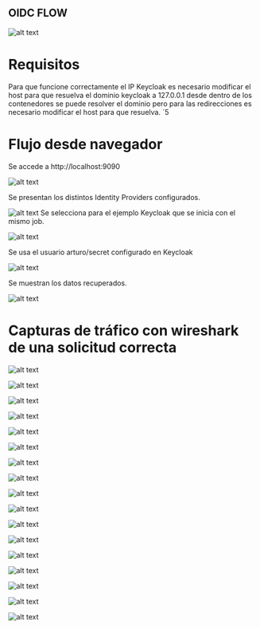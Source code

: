 ## OIDC FLOW


 ![alt text](./doc/oidcFlow.png "")

 # Requisitos
 Para que funcione correctamente el IP Keycloak es necesario modificar el host para que resuelva el dominio keycloak a 127.0.0.1
 desde dentro de los contenedores se puede resolver el dominio pero para las redirecciones es necesario modificar el host para que resuelva.
 ´5
 # Flujo desde navegador
 Se accede a http://localhost:9090
 
 ![alt text](./doc/ClientFlow01.png "ClientFlow-01")
 
 Se presentan los distintos Identity Providers configurados.
 
 ![alt text](./doc/ClientFlow02.png "ClientFlow-02")
 Se selecciona para el ejemplo Keycloak que se inicia con el mismo job.
 
 ![alt text](./doc/ClientFlow03.png "ClientFlow-03")
 
 Se usa el usuario arturo/secret configurado en Keycloak
 
 ![alt text](./doc/ClientFlow04.png "ClientFlow-04")
 
 Se muestran los datos recuperados.
  
 ![alt text](./doc/ClientFlow05.png "ClientFlow-05")
 
 # Capturas de tráfico con wireshark de una solicitud correcta
 
![alt text](./doc/wireFlow01.png "flow")

![alt text](./doc/wireFlow02.png "flow")

![alt text](./doc/wireFlow03.png "flow")

![alt text](./doc/wireFlow04.png "flow")

![alt text](./doc/wireFlow05.png "flow")

![alt text](./doc/wireFlow06.png "flow")

![alt text](./doc/wireFlow07.png "flow")

![alt text](./doc/wireFlow08.png "flow")

![alt text](./doc/wireFlow09.png "flow")

![alt text](./doc/wireFlow10.png "flow")

![alt text](./doc/wireFlow11.png "flow")

![alt text](./doc/wireFlow12.png "flow")

![alt text](./doc/wireFlow13.png "flow")

![alt text](./doc/wireFlow14.png "flow")

![alt text](./doc/wireFlow15.png "flow")

![alt text](./doc/wireFlow16.png "flow")

![alt text](./doc/wireFlow17.png "flow")
